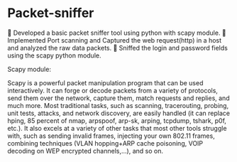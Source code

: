# Packet-sniffer
 Developed a basic packet sniffer tool using python with scapy module.
 Implemented Port scanning and Captured the web request(http) in a host and analyzed the raw data packets. 
 Sniffed the login and password fields using the scapy python module.


Scapy module: 

Scapy is a powerful packet manipulation program that can be used interactively. It can forge or decode packets from a variety of protocols, send them over the network, capture them, match requests and replies, and much more. Most traditional tasks, such as scanning, tracerouting, probing, unit tests, attacks, and network discovery, are easily handled (it can replace hping, 85 percent of nmap, arpspoof, arp-sk, arping, tcpdump, tshark, p0f, etc.). It also excels at a variety of other tasks that most other tools struggle with, such as sending invalid frames, injecting your own 802.11 frames, combining techniques (VLAN hopping+ARP cache poisoning, VOIP decoding on WEP encrypted channels,...), and so on.

